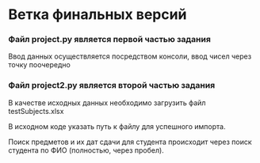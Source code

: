 # Ветка финальных версий

### Файл project.py является первой частью задания

Ввод данных осуществляется посредством консоли, ввод чисел через точку поочередно

### Файл project2.py является второй частью задания

В качестве исходных данных необходимо загрузить файл testSubjects.xlsx

В исходном коде указать путь к файлу для успешного импорта.

Поиск предметов и их дат сдачи для студента происходит через поиск студента по ФИО (полностью, через пробел).
